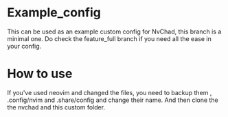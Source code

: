 # Example_config

This can be used as an example custom config for NvChad, this branch is a minimal one. Do check the feature_full branch if you need all the ease in your config.

# How to use
If you've used neovim and changed the files, you need to backup them , .config/nvim and .share/config and change their name.
And then clone the the nvchad and this custom folder.
